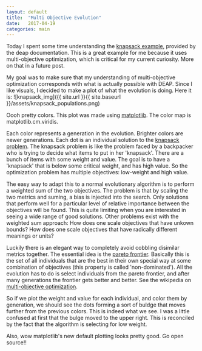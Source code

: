 ```yaml
---
layout: default
title:  "Multi Objective Evolution"
date:   2017-04-19 
categories: main
---
```


Today I spent some time understanding the [knapsack example](http://deap.readthedocs.io/en/master/examples/ga_knapsack.html?highlight=pareto), provided by the deap documentation. This is a great example for me because it uses multi-objective optimization, which is critical for my current curiosity. More on that in a future post.

My goal was to make sure that my understanding of multi-objective optimization corresponds with what is actually possible with DEAP. Since I like visuals, I decided to make a plot of what the evolution is doing. Here it is: 
![knapsack_img]({{ site.url }}{{ site.baseurl }}/assets/knapsack_populations.png)

Oooh pretty colors. This plot was made using [matplotlib](https://matplotlib.org/). The color map is matplotlib.cm.viridis.

Each color represents a generation in the evolution. Brighter colors are newer generations. Each dot is an individual solution to the [knapsack problem](https://en.wikipedia.org/wiki/Knapsack_problem). The knapsack problem is like the problem faced by a backpacker who is trying to decide what items to put in her 'knapsack'. There are a bunch of items with some weight and value. The goal is to have a 'knapsack' that is below some critical weight, and has high value. So the optimization problem has multiple objectives: low-weight and high value. 
 
The easy way to adapt this to a normal evolutionary algorithm is to perform a weighted sum of the two objectives. The problem is that by scaling the two metrics and suming, a bias is injected into the search. Only solutions that perform well for a particular level of relative importance between the objectives will be found. This is quite limiting when you are interested in seeing a wide range of good solutions. Other problems exist with the weighted sum approach: How does one scale objectives that have unkown bounds? How does one scale objectives that have radically different meanings or units?

Luckily there is an elegant way to completely avoid cobbling disimilar metrics together. The essential idea is the [pareto frontier](https://en.wikipedia.org/wiki/Pareto_efficiency). Basically this is the set of all individuals that are the best in their own special way at some combination of objectives (this property is called 'non-dominated'). All the evolution has to do is select individuals from the pareto frontier, and after many generations the frontier gets better and better. See the wikipedia on [multi-objective optimization](https://en.wikipedia.org/wiki/Multi-objective_optimization).

So if we plot the weight and value for each individual, and color them by generation, we should see the dots forming a sort of buldge that moves further from the previous colors. This is indeed what we see. I was a little confused at first that the bulge moved to the upper right. This is reconciled by the fact that the algorithm is selecting for low weight. 

Also, wow matplotlib's new default plotting looks pretty good. Go open source!!


